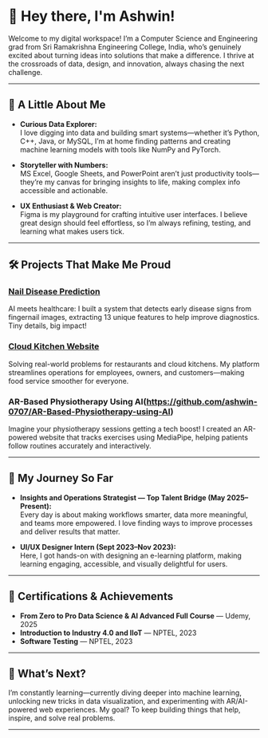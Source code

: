 # 👋 Hey there, I'm Ashwin!

Welcome to my digital workspace! I’m a Computer Science and Engineering grad from Sri Ramakrishna Engineering College, India, who’s genuinely excited about turning ideas into solutions that make a difference. I thrive at the crossroads of data, design, and innovation, always chasing the next challenge.

---

## 🚀 A Little About Me

- **Curious Data Explorer:**  
  I love digging into data and building smart systems—whether it’s Python, C++, Java, or MySQL, I’m at home finding patterns and creating machine learning models with tools like NumPy and PyTorch.

- **Storyteller with Numbers:**  
  MS Excel, Google Sheets, and PowerPoint aren’t just productivity tools—they’re my canvas for bringing insights to life, making complex info accessible and actionable.

- **UX Enthusiast & Web Creator:**  
  Figma is my playground for crafting intuitive user interfaces. I believe great design should feel effortless, so I’m always refining, testing, and learning what makes users tick.

---

## 🛠️ Projects That Make Me Proud

### [Nail Disease Prediction](https://github.com/ashwin-0707/Nail-Disease-Prediction)
AI meets healthcare: I built a system that detects early disease signs from fingernail images, extracting 13 unique features to help improve diagnostics. Tiny details, big impact!

### [Cloud Kitchen Website](https://github.com/ashwin-0707/Cloud-Kitchen-Website)
Solving real-world problems for restaurants and cloud kitchens. My platform streamlines operations for employees, owners, and customers—making food service smoother for everyone.

### AR-Based Physiotherapy Using AI(https://github.com/ashwin-0707/AR-Based-Physiotherapy-using-AI)
Imagine your physiotherapy sessions getting a tech boost! I created an AR-powered website that tracks exercises using MediaPipe, helping patients follow routines accurately and interactively.

---

## 💼 My Journey So Far

- **Insights and Operations Strategist — Top Talent Bridge (May 2025–Present):**  
  Every day is about making workflows smarter, data more meaningful, and teams more empowered. I love finding ways to improve processes and deliver results that matter.

- **UI/UX Designer Intern (Sept 2023–Nov 2023):**  
  Here, I got hands-on with designing an e-learning platform, making learning engaging, accessible, and visually delightful for users.

---

## 🏅 Certifications & Achievements

- **From Zero to Pro Data Science & AI Advanced Full Course** — Udemy, 2025  
- **Introduction to Industry 4.0 and IIoT** — NPTEL, 2023  
- **Software Testing** — NPTEL, 2023  

---

## 🌱 What’s Next?

I’m constantly learning—currently diving deeper into machine learning, unlocking new tricks in data visualization, and experimenting with AR/AI-powered web experiences. My goal? To keep building things that help, inspire, and solve real problems.

---
